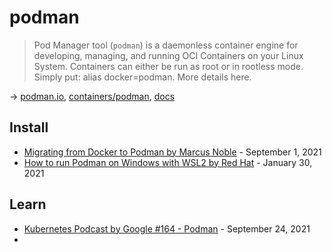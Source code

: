 # podman

> Pod Manager tool (`podman`) is a daemonless container engine for developing, managing, and running OCI Containers on your Linux System. Containers can either be run as root or in rootless mode. Simply put: alias docker=podman. More details here.

→ [podman.io](https://podman.io/), [containers/podman](https://github.com/containers/podman), [docs](https://docs.podman.io)

## Install

* [Migrating from Docker to Podman by Marcus Noble](https://marcusnoble.co.uk/2021-09-01-migrating-from-docker-to-podman/) - September 1, 2021
* [How to run Podman on Windows with WSL2 by Red Hat](https://www.redhat.com/sysadmin/podman-windows-wsl2) - January 30, 2021

## Learn

* [Kubernetes Podcast by Google #164 - Podman](https://kubernetespodcast.com/episode/164-podman/) - September 24, 2021
* 
